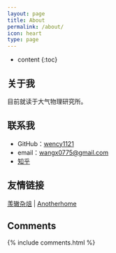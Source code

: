 ```yaml
---
layout: page
title: About
permalink: /about/
icon: heart
type: page
---
```


* content
{:toc}

## 关于我

目前就读于大气物理研究所。

## 联系我

* GitHub：[wency1121](https://github.com/wency1121)
* email：wangx0775@gmail.com
* [知乎](https://www.zhihu.com/people/gaohaoyang)

## 友情链接

[羡辙杂俎](http://zhangwenli.com/blog) \| [Anotherhome](https://www.anotherhome.net) 

## Comments

{% include comments.html %}
